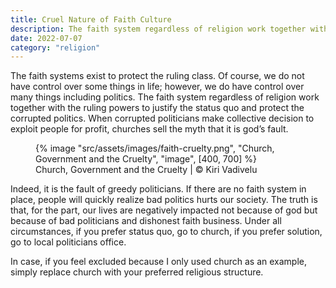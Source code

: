 ```yaml
---
title: Cruel Nature of Faith Culture
description: The faith system regardless of religion work together with the ruling powers to justify the status quo and protect the corrupted politics
date: 2022-07-07
category: "religion"
---
```


The faith systems exist to protect the ruling class. Of course, we do not have control over some things in life; however, we do have control over many things including politics. The faith system regardless of religion work together with the ruling powers to justify the status quo and protect the corrupted politics. When corrupted politicians make collective decision to exploit people for profit, churches sell the myth that it is god’s fault.

<!-- excerpt -->

<figure>
{% image "src/assets/images/faith-cruelty.png", "Church, Government and the Cruelty", "image", [400, 700] %}
<figcaption>Church, Government and the Cruelty | © Kiri Vadivelu</figcaption>
</figure>

Indeed, it is the fault of greedy politicians. If there are no faith system in place, people will quickly realize bad politics hurts our society. The truth is that, for the part, our lives are negatively impacted not because of god but because of bad politicians and dishonest faith business. Under all circumstances, if you prefer status quo, go to church, if you prefer solution, go to local politicians office.

In case, if you feel excluded because I only used church as an example, simply replace church with your preferred religious structure.
